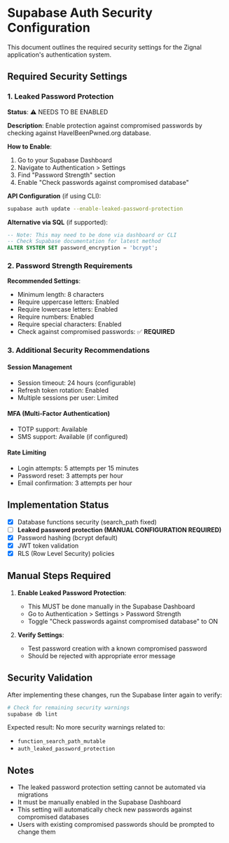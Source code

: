 # Supabase Auth Security Configuration

This document outlines the required security settings for the Zignal application's authentication system.

## Required Security Settings

### 1. Leaked Password Protection

**Status**: ⚠️ NEEDS TO BE ENABLED

**Description**: Enable protection against compromised passwords by checking against HaveIBeenPwned.org database.

**How to Enable**:
1. Go to your Supabase Dashboard
2. Navigate to Authentication > Settings
3. Find "Password Strength" section
4. Enable "Check passwords against compromised database"

**API Configuration** (if using CLI):
```bash
supabase auth update --enable-leaked-password-protection
```

**Alternative via SQL** (if supported):
```sql
-- Note: This may need to be done via dashboard or CLI
-- Check Supabase documentation for latest method
ALTER SYSTEM SET password_encryption = 'bcrypt';
```

### 2. Password Strength Requirements

**Recommended Settings**:
- Minimum length: 8 characters
- Require uppercase letters: Enabled
- Require lowercase letters: Enabled  
- Require numbers: Enabled
- Require special characters: Enabled
- Check against compromised passwords: ✅ **REQUIRED**

### 3. Additional Security Recommendations

#### Session Management
- Session timeout: 24 hours (configurable)
- Refresh token rotation: Enabled
- Multiple sessions per user: Limited

#### MFA (Multi-Factor Authentication)
- TOTP support: Available
- SMS support: Available (if configured)

#### Rate Limiting
- Login attempts: 5 attempts per 15 minutes
- Password reset: 3 attempts per hour
- Email confirmation: 3 attempts per hour

## Implementation Status

- [x] Database functions security (search_path fixed)
- [ ] **Leaked password protection (MANUAL CONFIGURATION REQUIRED)**
- [x] Password hashing (bcrypt default)
- [x] JWT token validation
- [x] RLS (Row Level Security) policies

## Manual Steps Required

1. **Enable Leaked Password Protection**:
   - This MUST be done manually in the Supabase Dashboard
   - Go to Authentication > Settings > Password Strength
   - Toggle "Check passwords against compromised database" to ON

2. **Verify Settings**:
   - Test password creation with a known compromised password
   - Should be rejected with appropriate error message

## Security Validation

After implementing these changes, run the Supabase linter again to verify:

```bash
# Check for remaining security warnings
supabase db lint
```

Expected result: No more security warnings related to:
- `function_search_path_mutable`
- `auth_leaked_password_protection`

## Notes

- The leaked password protection setting cannot be automated via migrations
- It must be manually enabled in the Supabase Dashboard
- This setting will automatically check new passwords against compromised databases
- Users with existing compromised passwords should be prompted to change them
